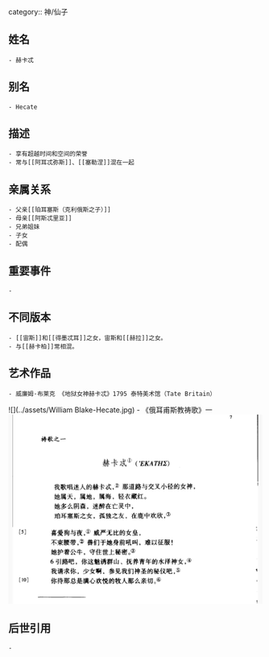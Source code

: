 category:: 神/仙子
## 姓名
	- 赫卡忒
## 别名
	- Hecate
## 描述
	- 享有超越时间和空间的荣誉
	- 常与[[阿耳忒弥斯]]、[[塞勒涅]]混在一起
## 亲属关系
	- 父亲[[珀耳塞斯（克利俄斯之子）]]
	- 母亲[[阿斯忒里亚]]
	- 兄弟姐妹
	- 子女
	- 配偶
## 重要事件
	-
## 不同版本
	- [[宙斯]]和[[得墨忒耳]]之女，宙斯和[[赫拉]]之女。
	- 与[[赫卡柏]]常相混。
## 艺术作品
	- 威廉姆·布莱克 《地狱女神赫卡忒》1795 泰特美术馆（Tate Britain）
 ![](../assets/William Blake-Hecate.jpg)
	- 《俄耳甫斯教祷歌》一
 ![](../assets/《俄耳甫斯教祷歌》一.jpeg)
## 后世引用
	-
